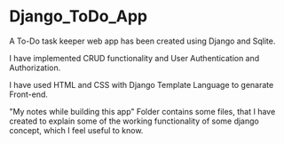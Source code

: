 # Django_ToDo_App
A To-Do task keeper web app has been created using Django and Sqlite.

I have implemented CRUD functionality and User Authentication and Authorization.

I have used HTML and CSS with Django Template Language to genarate Front-end.

"My notes while building this app" Folder contains some files, that I have created to explain some of the working functionality of some django concept, which I feel
useful to know.
